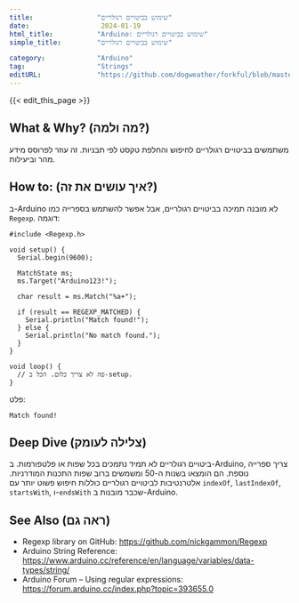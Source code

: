 ```yaml
---
title:                "שימוש בביטויים רגולריים"
date:                  2024-01-19
html_title:           "Arduino: שימוש בביטויים רגולריים"
simple_title:         "שימוש בביטויים רגולריים"

category:             "Arduino"
tag:                  "Strings"
editURL:              "https://github.com/dogweather/forkful/blob/master/content/he/arduino/using-regular-expressions.md"
---
```


{{< edit_this_page >}}

## What & Why? (מה ולמה?)
משתמשים בביטויים רגולריים לחיפוש והחלפת טקסט לפי תבניות. זה עוזר לפרוסס מידע מהר וביעילות.

## How to: (איך עושים את זה?)
ב-Arduino לא מובנה תמיכה בביטויים רגולריים, אבל אפשר להשתמש בספרייה כמו `Regexp`. דוגמה:

```Arduino
#include <Regexp.h>

void setup() {
  Serial.begin(9600);

  MatchState ms;
  ms.Target("Arduino123!");
  
  char result = ms.Match("%a+");

  if (result == REGEXP_MATCHED) {
    Serial.println("Match found!");
  } else {
    Serial.println("No match found.");
  }
}

void loop() {
  // פה לא צריך כלום. הכל ב-setup.
}
```
פלט:
```
Match found!
```

## Deep Dive (צלילה לעומק)
ביטויים רגולריים לא תמיד נתמכים בכל שפות או פלטפורמות. ב-Arduino, צריך ספרייה נוספת. הם הומצאו בשנות ה-50 ומשמשים ברוב שפות התכנות המודרניות. אלטרנטיבות לביטויים רגולריים כוללות חיפוש פשוט יותר עם `indexOf`, `lastIndexOf`, `startsWith`, ו-`endsWith` שכבר מובנות ב-Arduino.

## See Also (ראה גם)
- Regexp library on GitHub: https://github.com/nickgammon/Regexp
- Arduino String Reference: https://www.arduino.cc/reference/en/language/variables/data-types/string/
- Arduino Forum – Using regular expressions: https://forum.arduino.cc/index.php?topic=393655.0
